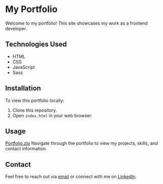 # My Portfolio

Welcome to my portfolio! This site showcases my work as a frontend developer.

## Technologies Used

- HTML
- CSS
- JavaScript
- Sass

## Installation

To view this portfolio locally:

1. Clone this repository.
2. Open `index.html` in your web browser.

## Usage
[Portfolio.zip](https://github.com/user-attachments/files/16809343/Portfolio.zip)
Navigate through the portfolio to view my projects, skills, and contact information.

## Contact

Feel free to reach out via [email](mailto:lucas.d.rodrigues2024@gmail.com) or connect with me on [LinkedIn](linkedin.com/in/lucas-rodrigues-619591325).
